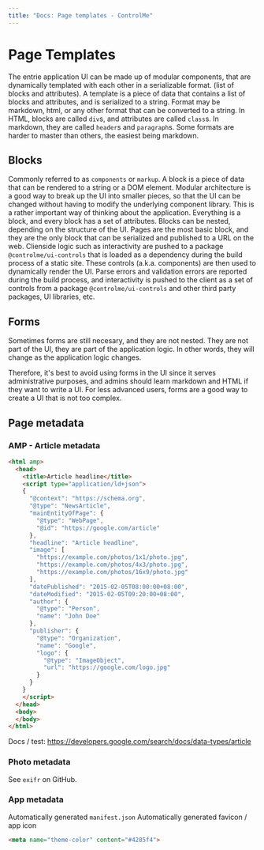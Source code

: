 ```yaml
---
title: "Docs: Page templates - ControlMe"
---
```


# Page Templates

The entrie application UI can be made up of modular components, that are dynamically templated with each other in a serializable format. (list of blocks and attributes). A template is a piece of data that contains a list of blocks and attributes, and is serialized to a string. Format may be markdown, html, or any other format that can be converted to a string. In HTML, blocks are called `div`s, and attributes are called `class`s. In markdown, they are called `header`s and `paragraph`s. Some formats are harder to master than others, the easiest being markdown.

## Blocks
Commonly referred to as `components` or `markup`. A block is a piece of data that can be rendered to a string or a DOM element.
Modular architecture is a good way to break up the UI into smaller pieces, so that the UI can be changed without having to modify the underlying component library.
This is a rather important way of thinking about the application. Everything is a block, and every block has a set of attributes.
Blocks can be nested, depending on the structure of the UI. Pages are the most basic block, and they are the only block that can be serialized and published to a URL on the web.
Clienside logic such as interactivity are pushed to a package `@controlme/ui-controls` that is loaded as a dependency during the build process of a static site. These controls (a.k.a. components) are then used to dynamically render the UI.
Parse errors and validation errors are reported during the build process, and interactivity is pushed to the client as a set of controls from a package `@controlme/ui-controls` and other third party packages, UI libraries, etc.

## Forms

Sometimes forms are still necesary, and they are not nested. They are not part of the UI, they are part of the application logic. In other words, they will change as the application logic changes.

Therefore, it's best to avoid using forms in the UI since it serves administrative purposes, and 
admins should learn markdown and HTML if they want to write a UI. For less advanced users, forms are a good way to create a UI that is not too complex.

## Page metadata
### AMP - Article metadata
```html
<html amp>
  <head>
    <title>Article headline</title>
    <script type="application/ld+json">
    {
      "@context": "https://schema.org",
      "@type": "NewsArticle",
      "mainEntityOfPage": {
        "@type": "WebPage",
        "@id": "https://google.com/article"
      },
      "headline": "Article headline",
      "image": [
        "https://example.com/photos/1x1/photo.jpg",
        "https://example.com/photos/4x3/photo.jpg",
        "https://example.com/photos/16x9/photo.jpg"
      ],
      "datePublished": "2015-02-05T08:00:00+08:00",
      "dateModified": "2015-02-05T09:20:00+08:00",
      "author": {
        "@type": "Person",
        "name": "John Doe"
      },
      "publisher": {
        "@type": "Organization",
        "name": "Google",
        "logo": {
          "@type": "ImageObject",
          "url": "https://google.com/logo.jpg"
        }
      }
    }
    </script>
  </head>
  <body>
  </body>
</html>
```
Docs / test: https://developers.google.com/search/docs/data-types/article

### Photo metadata

See `exifr` on GitHub.

### App metadata
Automatically generated `manifest.json`
Automatically generated favicon / app icon


```html
<meta name="theme-color" content="#4285f4">
```

